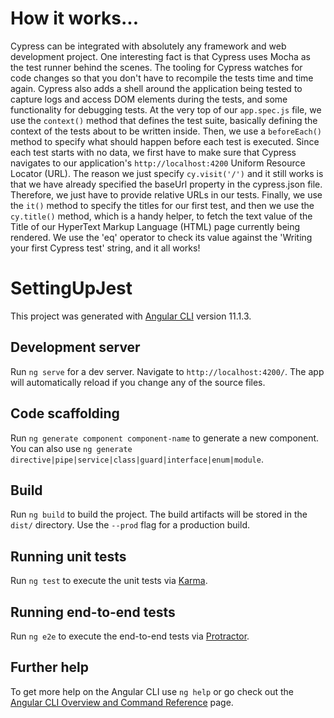 # How it works...

Cypress can be integrated with absolutely any framework and web development project. One interesting fact is that Cypress uses Mocha as the test runner behind the scenes.
The tooling for Cypress watches for code changes so that you don't have to recompile the tests time and time again. Cypress also adds a shell around the application being tested to capture logs and access DOM elements during the tests, and some functionality for debugging tests.
At the very top of our `app.spec.js` file, we use the `context()` method that defines the test suite, basically defining the context of the tests about to be written inside. Then, we use a `beforeEach()` method to specify what should happen before each test is executed. Since each test starts with no data, we first have to make sure that Cypress navigates to our application's `http://localhost:4200` Uniform Resource Locator (URL). The reason we just specify `cy.visit('/')` and it still works is that we have already specified the baseUrl property in the cypress.json file. Therefore, we just have to provide relative URLs in our tests.
Finally, we use the `it()` method to specify the titles for our first test, and then we use the `cy.title()` method, which is a handy helper, to fetch the text value of the Title of our HyperText Markup Language (HTML) page currently being rendered. We use the 'eq' operator to check its value against the 'Writing your first Cypress test' string, and it all works!

# SettingUpJest

This project was generated with [Angular CLI](https://github.com/angular/angular-cli) version 11.1.3.

## Development server

Run `ng serve` for a dev server. Navigate to `http://localhost:4200/`. The app will automatically reload if you change any of the source files.

## Code scaffolding

Run `ng generate component component-name` to generate a new component. You can also use `ng generate directive|pipe|service|class|guard|interface|enum|module`.

## Build

Run `ng build` to build the project. The build artifacts will be stored in the `dist/` directory. Use the `--prod` flag for a production build.

## Running unit tests

Run `ng test` to execute the unit tests via [Karma](https://karma-runner.github.io).

## Running end-to-end tests

Run `ng e2e` to execute the end-to-end tests via [Protractor](http://www.protractortest.org/).

## Further help

To get more help on the Angular CLI use `ng help` or go check out the [Angular CLI Overview and Command Reference](https://angular.io/cli) page.
